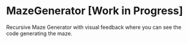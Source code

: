 # MazeGenerator     [Work in Progress]
Recursive Maze Generator with visual feedback where you can see the code generating the maze.
